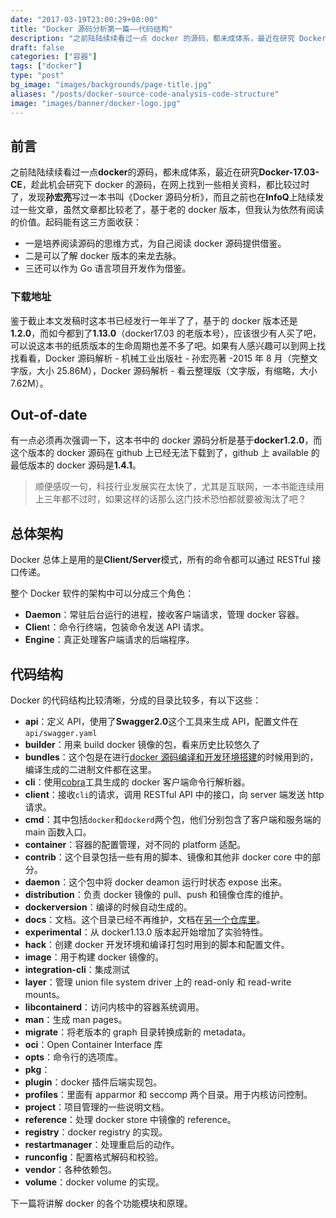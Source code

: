 ```yaml
---
date: "2017-03-19T23:00:29+08:00"
title: "Docker 源码分析第一篇——代码结构"
description: "之前陆陆续续看过一点 docker 的源码，都未成体系，最近在研究 Docker-17.03-CE，趁此机会研究下 docker 的源码。"
draft: false
categories: ["容器"]
tags: ["docker"]
type: "post"
bg_image: "images/backgrounds/page-title.jpg"
aliases: "/posts/docker-source-code-analysis-code-structure"
image: "images/banner/docker-logo.jpg"
---
```


## 前言

之前陆陆续续看过一点**docker**的源码，都未成体系，最近在研究**Docker-17.03-CE**，趁此机会研究下 docker 的源码，在网上找到一些相关资料，都比较过时了，发现**孙宏亮**写过一本书叫《Docker 源码分析》，而且之前也在**InfoQ**上陆续发过一些文章，虽然文章都比较老了，基于老的 docker 版本，但我认为依然有阅读的价值。起码能有这三方面收获：

- 一是培养阅读源码的思维方式，为自己阅读 docker 源码提供借鉴。
- 二是可以了解 docker 版本的来龙去脉。
- 三还可以作为 Go 语言项目开发作为借鉴。

### 下载地址

鉴于截止本文发稿时这本书已经发行一年半了了，基于的 docker 版本还是**1.2.0**，而如今都到了**1.13.0**（docker17.03 的老版本号），应该很少有人买了吧，可以说这本书的纸质版本的生命周期也差不多了吧。如果有人感兴趣可以到网上找找看看，Docker 源码解析 - 机械工业出版社 - 孙宏亮著 -2015 年 8 月（完整文字版，大小 25.86M），Docker 源码解析 - 看云整理版（文字版，有缩略，大小 7.62M）。

## Out-of-date

有一点必须再次强调一下，这本书中的 docker 源码分析是基于**docker1.2.0**，而这个版本的 docker 源码在 github 上已经无法下载到了，github 上 available 的最低版本的 docker 源码是**1.4.1**。

> 顺便感叹一句，科技行业发展实在太快了，尤其是互联网，一本书能连续用上三年都不过时，如果这样的话那么这门技术恐怕都就要被淘汰了吧？

## 总体架构

Docker 总体上是用的是**Client/Server**模式，所有的命令都可以通过 RESTful 接口传递。

整个 Docker 软件的架构中可以分成三个角色：

- **Daemon**：常驻后台运行的进程，接收客户端请求，管理 docker 容器。
- **Clien**t：命令行终端，包装命令发送 API 请求。
- **Engine**：真正处理客户端请求的后端程序。

## 代码结构

Docker 的代码结构比较清晰，分成的目录比较多，有以下这些：

- **api**：定义 API，使用了**Swagger2.0**这个工具来生成 API，配置文件在`api/swagger.yaml`
- **builder**：用来 build docker 镜像的包，看来历史比较悠久了
- **bundles**：这个包是在进行[docker 源码编译和开发环境搭建](https://jimmysong.io/posts/docker-dev-env/)的时候用到的，编译生成的二进制文件都在这里。
- **cli**：使用[cobra](http://www.github.com/spf13/cobra)工具生成的 docker 客户端命令行解析器。
- **client**：接收`cli`的请求，调用 RESTful API 中的接口，向 server 端发送 http 请求。
- **cmd**：其中包括`docker`和`dockerd`两个包，他们分别包含了客户端和服务端的 main 函数入口。
- **container**：容器的配置管理，对不同的 platform 适配。
- **contrib**：这个目录包括一些有用的脚本、镜像和其他非 docker core 中的部分。
- **daemon**：这个包中将 docker deamon 运行时状态 expose 出来。
- **distribution**：负责 docker 镜像的 pull、push 和镜像仓库的维护。
- **dockerversion**：编译的时候自动生成的。
- **docs**：文档。这个目录已经不再维护，文档在[另一个仓库里](https://github.com/docker/docker.github.io/)。
- **experimental**：从 docker1.13.0 版本起开始增加了实验特性。
- **hack**：创建 docker 开发环境和编译打包时用到的脚本和配置文件。
- **image**：用于构建 docker 镜像的。
- **integration-cli**：集成测试
- **layer**：管理 union file system driver 上的 read-only 和 read-write mounts。
- **libcontainerd**：访问内核中的容器系统调用。
- **man**：生成 man pages。
- **migrate**：将老版本的 graph 目录转换成新的 metadata。
- **oci**：Open Container Interface 库
- **opts**：命令行的选项库。
- **pkg**：
- **plugin**：docker 插件后端实现包。
- **profiles**：里面有 apparmor 和 seccomp 两个目录。用于内核访问控制。
- **project**：项目管理的一些说明文档。
- **reference**：处理 docker store 中镜像的 reference。
- **registry**：docker registry 的实现。
- **restartmanager**：处理重启后的动作。
- **runconfig**：配置格式解码和校验。
- **vendor**：各种依赖包。
- **volume**：docker volume 的实现。

下一篇将讲解 docker 的各个功能模块和原理。
